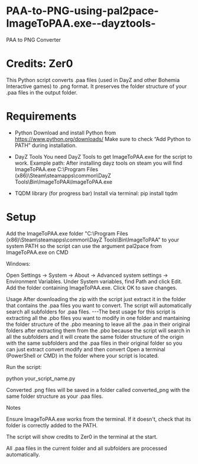 # PAA-to-PNG-using-pal2pace-ImageToPAA.exe--dayztools-
PAA to PNG Converter

# Credits: Zer0

This Python script converts .paa files (used in DayZ and other Bohemia Interactive games) to .png format. It preserves the folder structure of your .paa files in the output folder.

# Requirements

- Python
Download and install Python from https://www.python.org/downloads/
Make sure to check “Add Python to PATH” during installation.

- DayZ Tools
You need DayZ Tools to get ImageToPAA.exe for the script to work.
Example path:
After installing dayz tools on steam you will find ImageToPAA.exe
C:\Program Files (x86)\Steam\steamapps\common\DayZ Tools\Bin\ImageToPAA\ImageToPAA.exe

- TQDM library (for progress bar)
Install via terminal:
pip install tqdm

# Setup

Add the ImageToPAA.exe folder "C:\Program Files (x86)\Steam\steamapps\common\DayZ Tools\Bin\ImageToPAA" to your system PATH so the script can use the argument pal2pace from ImageToPAA.exe on CMD

Windows:

Open Settings → System → About → Advanced system settings → Environment Variables.
Under System variables, find Path and click Edit.
Add the folder containing ImageToPAA.exe.
Click OK to save changes.

Usage
After downloading the zip with the script just extract it in the folder that contains the .paa files you want to convert.
The script will automatically search all subfolders for .paa files. 
---The best usage for this script is extracting all the .pbo files you want to modify in one folder and mantaining the folder structure of the .pbo meaning to leave all the .paa in their original folders after extracting them from the .pbo because the script will search in all the subfolders and it will create the same folder structure of the origin with the same subfolders and the .paa files in their original folder so you can just extract convert modify and then convert 
Open a terminal (PowerShell or CMD) in the folder where your script is located.

Run the script:

python your_script_name.py


Converted .png files will be saved in a folder called converted_png with the same folder structure as your .paa files.

Notes

Ensure ImageToPAA.exe works from the terminal. If it doesn't, check that its folder is correctly added to the PATH.

The script will show credits to Zer0 in the terminal at the start.

All .paa files in the current folder and all subfolders are processed automatically.
